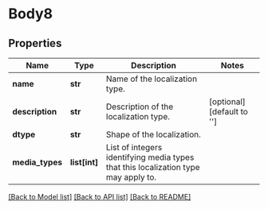# Body8

## Properties
Name | Type | Description | Notes
------------ | ------------- | ------------- | -------------
**name** | **str** | Name of the localization type. | 
**description** | **str** | Description of the localization type. | [optional] [default to '']
**dtype** | **str** | Shape of the localization. | 
**media_types** | **list[int]** | List of integers identifying media types that this localization type may apply to. | 

[[Back to Model list]](../README.md#documentation-for-models) [[Back to API list]](../README.md#documentation-for-api-endpoints) [[Back to README]](../README.md)

